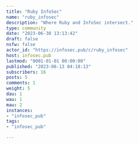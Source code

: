 ```yaml
---
title: "Ruby InfoSec" 
name: "ruby_infosec"
description: "Where Ruby and InfoSec intersect."
type: community
date: "2023-06-30 13:13:42"
draft: false
nsfw: false
actor_id: "https://infosec.pub/c/ruby_infosec"
host: infosec.pub
lastmod: "0001-01-01 00:00:00"
published: "2023-06-13 04:18:13"
subscribers: 16
posts: 5
comments: 1
weight: 5
dau: 1
wau: 1
mau: 2
instances:
- "infosec_pub"
tags: 
- "infosec_pub"

---
```

